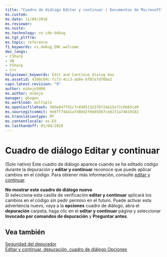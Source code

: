 ```yaml
---
title: "Cuadro de diálogo Editar y continuar | Documentos de Microsoft"
ms.custom: 
ms.date: 11/04/2016
ms.reviewer: 
ms.suite: 
ms.technology: vs-ide-debug
ms.tgt_pltfrm: 
ms.topic: reference
f1_keywords: vs.debug.ENC.welcome
dev_langs:
- CSharp
- VB
- FSharp
- C++
helpviewer_keywords: Edit and Continue dialog box
ms.assetid: 4390c09c-fc73-4cc3-ab8e-6f07a7d70be2
caps.latest.revision: "9"
author: mikejo5000
ms.author: mikejo
manager: ghogen
ms.workload: multiple
ms.openlocfilehash: 50de847fd1c7c030513237b724a15e72cbb65cd9
ms.sourcegitcommit: 9e6ff74da1afd8bd2f0e69387ce81f2a74619182
ms.translationtype: MT
ms.contentlocale: es-ES
ms.lasthandoff: 01/04/2018
---
```

# <a name="edit-and-continue-dialog-box"></a>Cuadro de diálogo Editar y continuar
(Solo nativo) Este cuadro de diálogo aparece cuando se ha editado código durante la depuración y **editar y continuar** reconoce que puede aplicar cambios en el código. Para obtener más información, consulte [editar y continuar](../debugger/edit-and-continue.md).  
  
 **No mostrar este cuadro de diálogo nuevo**  
 Si selecciona esta casilla de verificación **editar y continuar** aplicará los cambios en el código sin pedir permiso en el futuro. Puede activar esta advertencia nuevo, vaya a la **opciones** cuadro de diálogo, abra el **depuración** carpeta, haga clic en el **editar y continuar** página y seleccionar **Invocado por comandos de depuración** y **Preguntar antes**.  
  
## <a name="see-also"></a>Vea también  
 [Seguridad del depurador](../debugger/debugger-security.md)   
 [Editar y continuar, depuración, cuadro de diálogo Opciones](http://msdn.microsoft.com/Library/009d225f-ef65-463f-a146-e4c518f86103)